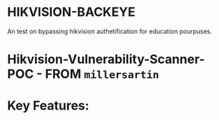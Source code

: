 # HIKVISION-BACKEYE
An test on bypassing hikvision authetification for education pourpuses.
# Hikvision-Vulnerability-Scanner-POC - FROM `millersartin`

# Key Features:
